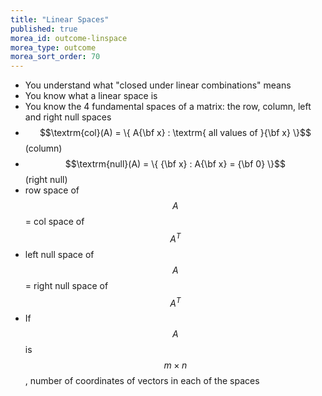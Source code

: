 ```yaml
---
title: "Linear Spaces"
published: true
morea_id: outcome-linspace
morea_type: outcome
morea_sort_order: 70
---
```


  * You understand what "closed under linear combinations" means
  * You know what a linear space is
  * You know the 4 fundamental spaces of a matrix: the row, column, left and right null spaces
  * $$\textrm{col}(A) = \{ A{\bf x} : \textrm{ all values of }{\bf x} \}$$ (column)
  * $$\textrm{null}(A) = \{ {\bf x} : A{\bf x} = {\bf 0} \}$$ (right null)
  * row space of $$A$$ $=$ col space of $$A^T$$
  * left null space of $$A$$ $=$ right null space of $$A^T$$
  * If $$A$$ is $$m\times n$$, number of coordinates of vectors in each of the spaces
